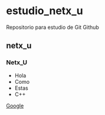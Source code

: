 # estudio_netx_u

Repositorio para estudio
 de Git Github

## netx_u

### Netx_U

- Hola
- Como
- Estas
- C++
  
[Google](www.google.com)